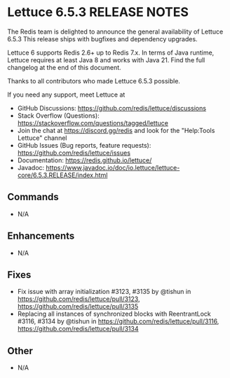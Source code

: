 Lettuce 6.5.3 RELEASE NOTES
==============================

The Redis team is delighted to announce the general availability of Lettuce 6.5.3
This release ships with bugfixes and dependency upgrades.

Lettuce 6 supports Redis 2.6+ up to Redis 7.x. In terms of Java runtime, Lettuce requires
at least Java 8 and works with Java 21. Find the full changelog at the end of this document.

Thanks to all contributors who made Lettuce 6.5.3 possible.

If you need any support, meet Lettuce at

* GitHub Discussions: https://github.com/redis/lettuce/discussions
* Stack Overflow (Questions): https://stackoverflow.com/questions/tagged/lettuce
* Join the chat at https://discord.gg/redis and look for the "Help:Tools Lettuce" channel 
* GitHub Issues (Bug reports, feature requests): https://github.com/redis/lettuce/issues
* Documentation: https://redis.github.io/lettuce/
* Javadoc: https://www.javadoc.io/doc/io.lettuce/lettuce-core/6.5.3.RELEASE/index.html

Commands
--------
* N/A

Enhancements
------------
* N/A

Fixes
-----
* Fix issue with array initialization #3123, #3135 by @tishun in https://github.com/redis/lettuce/pull/3123, https://github.com/redis/lettuce/pull/3135
* Replacing all instances of synchronized blocks with ReentrantLock #3116, #3134 by @tishun in https://github.com/redis/lettuce/pull/3116, https://github.com/redis/lettuce/pull/3134

Other
-----
* N/A

